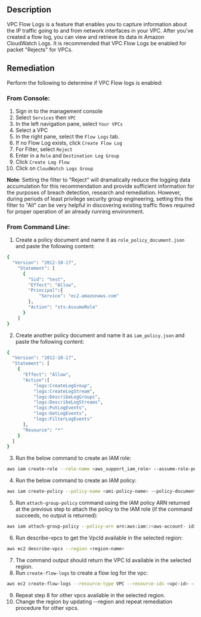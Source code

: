 ## Description

VPC Flow Logs is a feature that enables you to capture information about the IP traffic going to and from network interfaces in your VPC. After you've created a flow log, you can view and retrieve its data in Amazon CloudWatch Logs. It is recommended that VPC Flow Logs be enabled for packet "Rejects" for VPCs.

## Remediation

Perform the following to determine if VPC Flow logs is enabled:

### From Console:

1. Sign in to the management console
2. Select `Services` then `VPC`
3. In the left navigation pane, select `Your VPCs`
4. Select a VPC
5. In the right pane, select the `Flow Logs` tab.
6. If no Flow Log exists, click `Create Flow Log`
7. For Filter, select `Reject`
8. Enter in a `Role` and `Destination Log Group`
9. Click `Create Log Flow`
10. Click on `CloudWatch Logs Group`

**Note**: Setting the filter to "Reject" will dramatically reduce the logging data accumulation for this recommendation and provide sufficient information for the purposes of breach detection, research and remediation. However, during periods of least privilege security group engineering, setting this the filter to "All" can be very helpful in discovering existing traffic flows required for proper operation of an already running environment.

### From Command Line:

1. Create a policy document and name it as `role_policy_document.json` and paste the following content:

```bash
{
  "Version": "2012-10-17",
    "Statement": [
      {
        "Sid": "test",
        "Effect": "Allow",
        "Principal":{
            "Service": "ec2.amazonaws.com"
        },
        "Action": "sts:AssumeRole"
      }
    ]  
}
```

2. Create another policy document and name it as `iam_policy.json` and paste the following content:

```bash
{
  "Version": "2012-10-17",
  "Statement": [
    {
      "Effect": "Allow",
      "Action":[
          "logs:CreateLogGroup",
          "logs:CreateLogStream",
          "logs:DescribeLogGroups",
          "logs:DescribeLogStreams",
          "logs:PutLogEvents",
          "logs:GetLogEvents",
          "logs:FilterLogEvents"
      ],
      "Resource": "*"
    }
  ]  
}
```

3. Run the below command to create an IAM role:

```bash
aws iam create-role --role-name <aws_support_iam_role> --assume-role-policy- document file://<file-path>role_policy_document.json
```

4. Run the below command to create an IAM policy:

```bash
aws iam create-policy --policy-name <ami-policy-name> --policy-document file://<file-path>iam-policy.json
```

5. Run `attach-group-policy` command using the IAM policy ARN returned at the previous step to attach the policy to the IAM role (if the command succeeds, no output is returned):

```bash
aws iam attach-group-policy --policy-arn arn:aws:iam::<aws-account- id>:policy/<iam-policy-name> --group-name <group-name>
```

6. Run describe-vpcs to get the VpcId available in the selected region:

```bash
aws ec2 describe-vpcs --region <region-name>
```

7. The command output should return the VPC Id available in the selected region.
8. Run `create-flow-logs` to create a flow log for the vpc:

```bash
aws ec2 create-flow-logs --resource-type VPC --resource-ids <vpc-id> -- traffic-type REJECT --log-group-name <log-group-name> --deliver-logs-permission-arn <iam-role-arn>
```

9. Repeat step 8 for other vpcs available in the selected region.
10. Change the region by updating --region and repeat remediation procedure for other vpcs.

